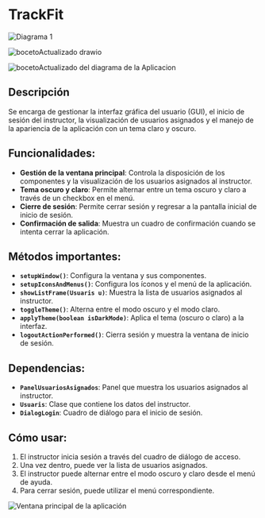 # TrackFit
![Diagrama 1](https://github.com/user-attachments/assets/932ead64-ac80-4a71-8245-df723d936a09)


![bocetoActualizado drawio](https://github.com/user-attachments/assets/79e8306e-c768-477e-b6c3-37c5483a5581)


![bocetoActualizado del diagrama de la Aplicacion](https://github.com/user-attachments/assets/e44d1299-eb0e-41c0-92bd-516b021823f8)



## Descripción
Se encarga de gestionar la interfaz gráfica del usuario (GUI), el inicio de sesión del instructor, la visualización de usuarios asignados y el manejo de la apariencia de la aplicación con un tema claro y oscuro.
## Funcionalidades:
- **Gestión de la ventana principal**: Controla la disposición de los componentes y la visualización de los usuarios asignados al instructor.
- **Tema oscuro y claro**: Permite alternar entre un tema oscuro y claro a través de un checkbox en el menú.
- **Cierre de sesión**: Permite cerrar sesión y regresar a la pantalla inicial de inicio de sesión.
- **Confirmación de salida**: Muestra un cuadro de confirmación cuando se intenta cerrar la aplicación.

## Métodos importantes:

- **`setupWindow()`**: Configura la ventana y sus componentes.
- **`setupIconsAndMenus()`**: Configura los íconos y el menú de la aplicación.
- **`showListFrame(Usuaris u)`**: Muestra la lista de usuarios asignados al instructor.
- **`toggleTheme()`**: Alterna entre el modo oscuro y el modo claro.
- **`applyTheme(boolean isDarkMode)`**: Aplica el tema (oscuro o claro) a la interfaz.
- **`logoutActionPerformed()`**: Cierra sesión y muestra la ventana de inicio de sesión.

## Dependencias:
- **`PanelUsuariosAsignados`**: Panel que muestra los usuarios asignados al instructor.
- **`Usuaris`**: Clase que contiene los datos del instructor.
- **`DialogLogin`**: Cuadro de diálogo para el inicio de sesión.

## Cómo usar:
1. El instructor inicia sesión a través del cuadro de diálogo de acceso.
2. Una vez dentro, puede ver la lista de usuarios asignados.
3. El instructor puede alternar entre el modo oscuro y claro desde el menú de ayuda.
4. Para cerrar sesión, puede utilizar el menú correspondiente.

![Ventana principal de la aplicación ](https://github.com/user-attachments/assets/1e2157e8-95e8-4119-a304-1e97d78f905b)


